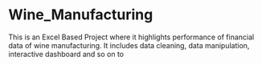 # Wine_Manufacturing
This is an Excel Based Project where it highlights performance of financial data of wine manufacturing. It includes data cleaning, data manipulation, interactive dashboard and so on to 
